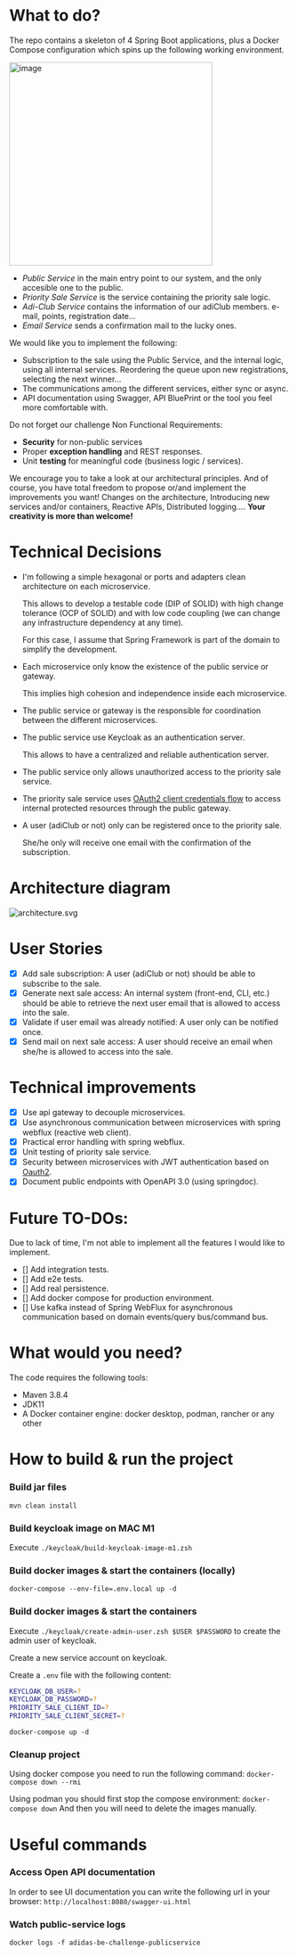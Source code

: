 # What to do?

The repo contains a skeleton of 4 Spring Boot applications, plus a Docker Compose configuration which spins up the
following working environment.

<img width="365" alt="image" src="https://unregisteredUser-images.githubusercontent.com/15728394/199699196-3bf20be2-cc51-4718-8cc2-454c8397c9d4.png">

- _Public Service_ in the main entry point to our system, and the only accesible one to the public.
- _Priority Sale Service_ is the service containing the priority sale logic.
- _Adi-Club Service_ contains the information of our adiClub members. e-mail, points, registration date...
- _Email Service_ sends a confirmation mail to the lucky ones.

We would like you to implement the following:

- Subscription to the sale using the Public Service, and the internal logic, using all internal services. Reordering the
  queue upon new registrations, selecting the next winner...
- The communications among the different services, either sync or async.
- API documentation using Swagger, API BluePrint or the tool you feel more comfortable with.

Do not forget our challenge Non Functional Requirements:

- **Security** for non-public services
- Proper **exception handling** and REST responses.​
- Unit **testing** for meaningful code (business logic / services).​

We encourage you to take a look at our architectural principles. And of course, you have total freedom to propose or/and
implement the improvements you want! Changes on the architecture, Introducing new services and/or containers, Reactive
APIs, Distributed logging.... **Your creativity is more than welcome!**

# Technical Decisions

- I'm following a simple hexagonal or ports and adapters clean architecture on each microservice.

  This allows to develop a testable code (DIP of SOLID) with high change tolerance (OCP of SOLID)
  and with low code coupling (we can change any infrastructure dependency at any time).

  For this case, I assume that Spring Framework is part of the domain to simplify the development.

- Each microservice only know the existence of the public service or gateway.

  This implies high cohesion and independence inside each microservice.

- The public service or gateway is the responsible for coordination between the different microservices.

- The public service use Keycloak as an authentication server.

  This allows to have a centralized and reliable authentication server.

- The public service only allows unauthorized access to the priority sale service.

- The priority sale service uses [OAuth2 client credentials flow](https://auth0.com/docs/get-started/authentication-and-authorization-flow/client-credentials-flow) 
  to access internal protected resources through the public gateway.

- A user (adiClub or not) only can be registered once to the priority sale.

  She/he only will receive one email with the confirmation of the subscription.

# Architecture diagram

![architecture.svg](/docs/architecture.svg)

# User Stories

- [X] Add sale subscription: A user (adiClub or not) should be able to subscribe to the sale.
- [X] Generate next sale access:
  An internal system (front-end, CLI, etc.) should be able to retrieve the next user email that is allowed to access
  into the sale.
- [X] Validate if user email was already notified: A user only can be notified once.
- [X] Send mail on next sale access: A user should receive an email when she/he is allowed to access into the sale.

# Technical improvements

- [X] Use api gateway to decouple microservices.
- [X] Use asynchronous communication between microservices with spring webflux (reactive web client).
- [X] Practical error handling with spring webflux.
- [X] Unit testing of priority sale service.
- [X] Security between microservices with JWT authentication based on [Oauth2](https://oauth.net/2/).
- [X] Document public endpoints with OpenAPI 3.0 (using springdoc).

# Future TO-DOs:

Due to lack of time, I'm not able to implement all the features I would like to implement.

- [] Add integration tests.
- [] Add e2e tests.
- [] Add real persistence.
- [] Add docker compose for production environment.
- [] Use kafka instead of Spring WebFlux for asynchronous communication based on domain events/query bus/command bus.

# What would you need?

The code requires the following tools:

- Maven 3.8.4
- JDK11
- A Docker container engine: docker desktop, podman, rancher or any other

# How to build & run the project

### Build jar files

`mvn clean install`

### Build keycloak image on MAC M1

Execute `./keycloak/build-keycloak-image-m1.zsh`

### Build docker images & start the containers (locally)

`docker-compose --env-file=.env.local up -d`

### Build docker images & start the containers

Execute `./keycloak/create-admin-user.zsh $USER $PASSWORD` to create the admin user of keycloak.

Create a new service account on keycloak.

Create a `.env` file with the following content:

```bash
KEYCLOAK_DB_USER=?
KEYCLOAK_DB_PASSWORD=?
PRIORITY_SALE_CLIENT_ID=?
PRIORITY_SALE_CLIENT_SECRET=?
```

`docker-compose up -d`

### Cleanup project

Using docker compose you need to run the following command:
`docker-compose down --rmi`

Using podman you should first stop the compose environment:
`docker-compose down`
And then you will need to delete the images manually.

# Useful commands

### Access Open API documentation

In order to see UI documentation you can write the following url in your browser:
`http://localhost:8080/swagger-ui.html`

### Watch public-service logs

`docker logs -f adidas-be-challenge-publicservice`

